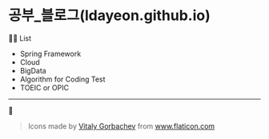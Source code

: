 # 공부_블로그(ldayeon.github.io)

👩‍🎓 List
+ Spring Framework
+ Cloud
+ BigData
+ Algorithm for Coding Test
+ TOEIC or OPIC

---

🙏

> Icons made by <a href="https://www.flaticon.com/free-icon/cat_2325310?term=kitty&page=2&position=10" title="Vitaly Gorbachev">Vitaly Gorbachev</a> from <a href="https://www.flaticon.com/" title="Flaticon"> www.flaticon.com</a>
